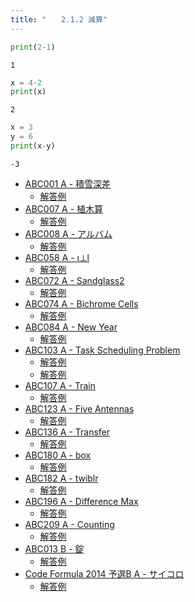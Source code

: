 ```yaml
---
title: "　　2.1.2 減算"
---
```


```python:サンプルコード：sample_90.py
print(2-1)
```

```text:実行結果
1
```

```python:サンプルコード：sample_91.py
x = 4-2
print(x)
```

```text:実行結果
2
```

```python:サンプルコード：sample_92.py
x = 3
y = 6
print(x-y)
```

```text:実行結果
-3
```

- [ABC001 A - 積雪深差](https://atcoder.jp/contests/abc001/tasks/abc001_1)
    - [解答例](https://atcoder.jp/contests/abc001/submissions/15569345)
- [ABC007 A - 植木算](https://atcoder.jp/contests/abc007/tasks/abc007_1)
    - [解答例](https://atcoder.jp/contests/abc007/submissions/14933477)
- [ABC008 A - アルバム](https://atcoder.jp/contests/abc008/tasks/abc008_1)
    - [解答例](https://atcoder.jp/contests/abc008/submissions/15403598)
- [ABC058 A - ι⊥l](https://atcoder.jp/contests/abc058/tasks/abc058_a)
    - [解答例](https://atcoder.jp/contests/abc058/submissions/15569403)
- [ABC072 A - Sandglass2](https://atcoder.jp/contests/abc072/tasks/abc072_a)
    - [解答例](https://atcoder.jp/contests/abc072/submissions/15404096)
- [ABC074 A - Bichrome Cells](https://atcoder.jp/contests/abc074/tasks/abc074_a)
    - [解答例](https://atcoder.jp/contests/abc074/submissions/15223899)
- [ABC084 A - New Year](https://atcoder.jp/contests/abc084/tasks/abc084_a)
    - [解答例](https://atcoder.jp/contests/abc084/submissions/15569532)
- [ABC103 A - Task Scheduling Problem](https://atcoder.jp/contests/abc103/tasks/abc103_a)
    - [解答例](https://atcoder.jp/contests/abc103/submissions/15569564)
    - [解答例](https://atcoder.jp/contests/abc103/submissions/15569593)
- [ABC107 A - Train](https://atcoder.jp/contests/abc107/tasks/abc107_a)
    - [解答例](https://atcoder.jp/contests/abc107/submissions/15201008)
- [ABC123 A - Five Antennas](https://atcoder.jp/contests/abc123/tasks/abc123_a)
    - [解答例](https://atcoder.jp/contests/abc123/submissions/15569681)
- [ABC136 A - Transfer](https://atcoder.jp/contests/abc136/tasks/abc136_a)
    - [解答例](https://atcoder.jp/contests/abc136/submissions/15569707)
- [ABC180 A - box](https://atcoder.jp/contests/abc180/tasks/abc180_a)
    - [解答例](https://atcoder.jp/contests/abc180/submissions/17436839)
- [ABC182 A - twiblr](https://atcoder.jp/contests/abc182/tasks/abc182_a)
    - [解答例](https://atcoder.jp/contests/abc182/submissions/21409617)
- [ABC196 A - Difference Max](https://atcoder.jp/contests/abc196/tasks/abc196_a)
    - [解答例](https://atcoder.jp/contests/abc196/submissions/21268480)
- [ABC209 A - Counting](https://atcoder.jp/contests/abc209/tasks/abc209_a)
    - [解答例](https://atcoder.jp/contests/abc209/submissions/24204468)
- [ABC013 B - 錠](https://atcoder.jp/contests/abc013/tasks/abc013_2)
    - [解答例](https://atcoder.jp/contests/abc013/submissions/15569752)
- [Code Formula 2014 予選B A - サイコロ](https://atcoder.jp/contests/code-formula-2014-qualb/tasks/code_formula_2014_qualB_a)
    - [解答例](https://atcoder.jp/contests/code-formula-2014-qualb/submissions/24901298)